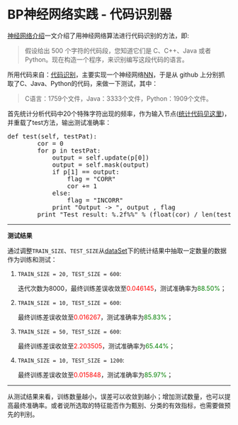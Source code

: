 <conf style='display:none'>
title: BP神经网络实践 - 代码识别器
permalink: http://sniky.github.io/article/Practice-for-BP-network.html
tags: ANN, BP, python
author: rainy
datetime: 201306231602
</conf>

BP神经网络实践 - 代码识别器
====

[神经网络介绍](http://www.ibm.com/developerworks/cn/linux/other/l-neural/index.html)一文介绍了用神经网络算法进行代码识别的方法，即:

> 假设给出 500 个字符的代码段，您知道它们是 C、C++、Java 或者 Python。现在构造一个程序，来识别编写这段代码的语言。

所用代码来自：[代码识别](http://gnosis.cx/download/neural_net_1.zip)，主要实现一个神经网络[NN](https://github.com/sniky/A-N-N/blob/master/bp_net_code_recognizer/bpnn.py)，于是从 github 上分别抓取了C、Java、Python的代码，来做一下测试，其中：

> C语言：1759个文件，Java：3333个文件，Python：1909个文件。

首先统计分析代码中20个特殊字符出现的频率，作为输入节点([统计代码见这里](https://github.com/sniky/A-N-N/blob/master/bp_net_code_recognizer/statistic.py))，并重载了test方法，输出测试准确率：

<pre class="prettyprint">
def test(self, testPat):
		cor = 0
		for p in testPat:
			output = self.update(p[0])
			output = self.mask(output)
			if p[1] == output:
				flag = "CORR"
				cor += 1
			else:
				flag = "INCORR"
			print "Output -> ", output , flag
		print "Test result: %.2f%%" % (float(cor) / len(testPat) * 100)
</pre>

----

**测试结果**

通过调整`TRAIN_SIZE`、`TEST_SIZE`从[dataSet](https://github.com/sniky/A-N-N/tree/master/bp_net_code_recognizer/dataSet)下的统计结果中抽取一定数量的数据作为训练和测试：

1. `TRAIN_SIZE = 20, TEST_SIZE = 600`:

    迭代次数为8000，最终训练差误收敛至<span style="color:red">0.046145</span>，测试准确率为<span style="color:green">88.50%</span>；

2. `TRAIN_SIZE = 10, TEST_SIZE = 600`:

    最终训练差误收敛至<span style="color:red">0.016267</span>，测试准确率为<span style="color:green">85.83%</span>；

3. `TRAIN_SIZE = 50, TEST_SIZE = 600`:

    最终训练差误收敛至<span style="color:red">2.203505</span>，测试准确率为<span style="color:green">65.44%</span>；

4. `TRAIN_SIZE = 10, TEST_SIZE = 1200`:

    最终训练差误收敛至<span style="color:red">0.015848</span>，测试准确率为<span style="color:green">85.97%</span>；

----

从测试结果来看，训练数量越小，误差可以收敛到越小；增加测试数量，也可以提高最终准确率。或者说所选取的特征能否作为甄别、分类的有效指标，也需要做预先的判别。